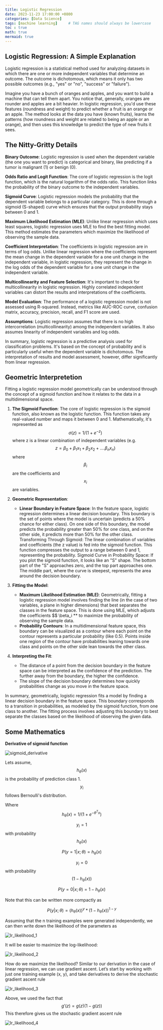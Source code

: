```yaml
---
title: Logistic Regression
date: 2023-11-23 17:00:00 +0800
categories: [Data Science]
tags: [machine learning]     # TAG names should always be lowercase
toc : true
math: true
mermaid: true
---
```


## Logistic Regression: A Simple Explanation
Logistic regression is a statistical method used for analyzing datasets in which there are one or more independent variables that determine an outcome. The outcome is dichotomous, which means it only has two possible outcomes (e.g., "yes" or "no", "success" or "failure").

Imagine you have a bunch of oranges and apples, and you want to build a machine that can tell them apart. You notice that, generally, oranges are rounder and apples are a bit heavier. In logistic regression, you'd use these features (roundness and weight) to predict whether a fruit is an orange or an apple. The method looks at the data you have (known fruits), learns the patterns (how roundness and weight are related to being an apple or an orange), and then uses this knowledge to predict the type of new fruits it sees.

## The Nitty-Gritty Details
**Binary Outcome**: Logistic regression is used when the dependent variable (the one you want to predict) is categorical and binary, like predicting if a tumor is malignant (1) or benign (0).

**Odds Ratio and Logit Function**: The core of logistic regression is the logit function, which is the natural logarithm of the odds ratio. This function links the probability of the binary outcome to the independent variables.

**Sigmoid Curve**: Logistic regression models the probability that the dependent variable belongs to a particular category. This is done through a sigmoid (S-shaped) curve which ensures that the output probability stays between 0 and 1.

**Maximum Likelihood Estimation (MLE)**: Unlike linear regression which uses least squares, logistic regression uses MLE to find the best fitting model. This method estimates the parameters which maximize the likelihood of observing the sample data.

**Coefficient Interpretation**: The coefficients in logistic regression are in terms of log odds. Unlike linear regression where the coefficients represent the mean change in the dependent variable for a one unit change in the independent variable, in logistic regression, they represent the change in the log odds of the dependent variable for a one unit change in the independent variable.

**Multicollinearity and Feature Selection**: It's important to check for multicollinearity in logistic regression. Highly correlated independent variables can distort the results and interpretations of the coefficients.

**Model Evaluation**: The performance of a logistic regression model is not assessed using R-squared. Instead, metrics like AUC-ROC curve, confusion matrix, accuracy, precision, recall, and F1 score are used.

**Assumptions**: Logistic regression assumes that there is no high intercorrelation (multicollinearity) among the independent variables. It also assumes linearity of independent variables and log odds.

In summary, logistic regression is a predictive analysis used for classification problems. It's based on the concept of probability and is particularly useful when the dependent variable is dichotomous. The interpretation of results and model assessment, however, differ significantly from linear regression.

## Geometric Interpretetion

Fitting a logistic regression model geometrically can be understood through the concept of a sigmoid function and how it relates to the data in a multidimensional space.

1. **The Sigmoid Function**: The core of logistic regression is the sigmoid function, also known as the logistic function. This function takes any real-valued number and maps it between 0 and 1. Mathematically, it's represented as $$ \sigma(z) = 1/(1+ e^{-z}) $$ where z is a linear combination of independent variables (e.g. $$ z = \beta_0 + \beta_1 x_1 +\beta_2 x_2 +.... \beta_n x_n) $$ where $$ \beta_i $$ are the coefficients and $$ x_i $$ are variables. 

2. **Geometric Representation**:

	- **Linear Boundary in Feature Space**: In the feature space, logistic regression determines a linear decision boundary. This boundary is the set of points where the model is uncertain (predicts a 50% chance for either class). On one side of this boundary, the model predicts the probability greater than 50% for one class, and on the other side, it predicts more than 50% for the other class.
	Transforming Through Sigmoid: The linear combination of variables and coefficients (the z value) is fed into the sigmoid function. This function compresses the output to a range between 0 and 1, representing the probability.
	Sigmoid Curve in Probability Space: If you plot the sigmoid function, it looks like an "S" shape. The bottom part of the "S" approaches zero, and the top part approaches one. The middle part, where the curve is steepest, represents the area around the decision boundary.

3. **Fitting the Model**:
	- **Maximum Likelihood Estimation (MLE)**: Geometrically, fitting a logistic regression model involves finding the line (in the case of two variables, a plane in higher dimensions) that best separates the classes in the feature space. This is done using MLE, which adjusts the coefficients $$ \beta_i ** to maximize the probability of observing the sample data.
	- **Probability Contours**: In a multidimensional feature space, this boundary can be visualized as a contour where each point on the contour represents a particular probability (like 0.5). Points inside one region of the contour have probabilities leaning towards one class and points on the other side lean towards the other class.

4. **Interpreting the Fit**:
	- The distance of a point from the decision boundary in the feature space can be interpreted as the confidence of the prediction. The further away from the boundary, the higher the confidence.
	- The slope of the decision boundary determines how quickly probabilities change as you move in the feature space.

In summary, geometrically, logistic regression fits a model by finding a linear decision boundary in the feature space. This boundary corresponds to a transition in probabilities, as modeled by the sigmoid function, from one class to another. The fitting process involves adjusting this boundary to best separate the classes based on the likelihood of observing the given data.

## Some Mathematics

**Derivative of sigmoid function**

![sigmoid_derivative](/assets/img/sigmoid_derivative.jpeg)

Lets assume, $$ h_\theta (x) $$ is the probability of prediction class 1.
$$ y_i $$ follows Bernoulli's distribution.

Where $$ h_\theta (x) = 1/(1 + e^{-\theta^T x})$$

$$ y_i = 1 $$ with probability $$ h_\theta (x) $$ 

$$ P(y=1|x;\theta)=h_\theta (x) $$ 

$$ y_i = 0 $$ with probability $$ (1 - h_\theta (x)) $$ 

$$ P(y=0|x;\theta) =  1 - h_\theta (x) $$

Note that this can be written more compactly as

$$
P(y|x;\theta) = (h_\theta (x))^y * (1 - h_\theta (x))^{1-y}
$$

Assuming that the n training examples were generated independently, we can then write down the likelihood of the parameters as

![lr_likelihood_1](/assets/img/lr_likelihood_1.jpeg)

It will be easier to maximize the log-likelihood:

![lr_likelihood_2](/assets/img/lr_likelihood_2.jpeg)


How do we maximize the likelihood? Similar to our derivation in the case of linear regression, we can use gradient ascent.
Let’s start by working with just one training example (x, y), and take derivatives to derive the stochastic gradient ascent rule

![lr_likelihood_3](/assets/img/lr_likelihood_3.jpeg)

Above, we used the fact that $$ g\prime(z) = g(z)(1-g(z)) $$
This therefore gives us the stochastic gradient ascent rule

![lr_likelihood_4](/assets/img/lr_likelihood_4.jpeg)































